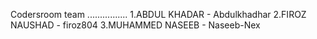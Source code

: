 Codersroom team
................
1.ABDUL KHADAR - Abdulkhadhar
2.FIROZ NAUSHAD - firoz804
3.MUHAMMED NASEEB - Naseeb-Nex
